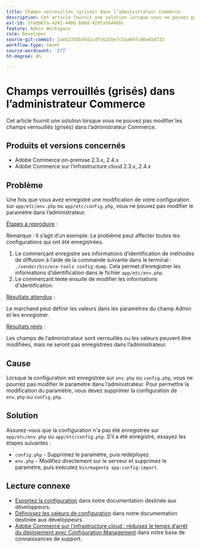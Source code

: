 ```yaml
---
title: Champs verrouillés (grisés) dans l’administrateur Commerce
description: Cet article fournit une solution lorsque vous ne pouvez pas modifier les champs dans l’administrateur Commerce.
exl-id: 5fe0967a-4241-440b-bb0d-429fa5644bbc
feature: Admin Workspace
role: Developer
source-git-commit: 2aeb2355b74d1cdfc62b5e7c5aa04fcd0a654733
workflow-type: tm+mt
source-wordcount: '277'
ht-degree: 0%

---
```


# Champs verrouillés (grisés) dans l’administrateur Commerce

Cet article fournit une solution lorsque vous ne pouvez pas modifier les champs verrouillés (grisés) dans l’administrateur Commerce.

## Produits et versions concernés

* Adobe Commerce on-premise 2.3.x, 2.4.x
* Adobe Commerce sur l’infrastructure cloud 2.3.x, 2.4.x

## Problème

Une fois que vous avez enregistré une modification de votre configuration sur `app/etc/env.php` ou `app/etc/config.php`, vous ne pouvez pas modifier le paramètre dans l’administrateur.

<u>Étapes à reproduire</u> :

Remarque : Il s’agit d’un exemple. Le problème peut affecter toutes les configurations qui ont été enregistrées.

1. Le commerçant enregistre ses informations d’identification de méthodes de diffusion à l’aide de la commande suivante dans le terminal : `./vendor/bin/ece-tools config:dump`. Cela permet d’enregistrer les informations d’identification dans le fichier `app/etc/env.php`.
1. Le commerçant tente ensuite de modifier les informations d’identification.

<u>Résultats attendus</u> :

Le marchand peut définir les valeurs dans les paramètres du champ Admin et les enregistrer.

<u>Résultats réels</u> :

Les champs de l’administrateur sont verrouillés ou les valeurs peuvent être modifiées, mais ne seront pas enregistrées dans l’administrateur.

## Cause

Lorsque la configuration est enregistrée sur `env.php` ou `config.php`, vous ne pourrez pas modifier le paramètre dans l’administrateur. Pour permettre la modification du paramètre, vous devez supprimer la configuration de `env.php` ou `config.php`.

## Solution

Assurez-vous que la configuration n&#39;a pas été enregistrée sur `app/etc/env.php` ou `app/etc/config.php`. S’il a été enregistré, essayez les étapes suivantes :

* `config.php` - Supprimez le paramètre, puis redéployez.
* `env.php` - Modifiez directement sur le serveur et supprimez le paramètre, puis exécutez `bin/magento app:config:import`.

## Lecture connexe

* [Exportez la configuration](https://experienceleague.adobe.com/en/docs/commerce-operations/configuration-guide/cli/configuration-management/export-configuration) dans notre documentation destinée aux développeurs.
* [Définissez les valeurs de configuration](https://experienceleague.adobe.com/en/docs/commerce-operations/configuration-guide/cli/configuration-management/set-configuration-values) dans notre documentation destinée aux développeurs.
* [Adobe Commerce sur l’infrastructure cloud : réduisez le temps d’arrêt du déploiement avec Configuration Management](/help/how-to/general/magento-cloud-reduce-deployment-downtime-with-configuration-management.md) dans notre base de connaissances de support.
